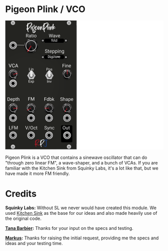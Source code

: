 # Pigeon Plink / VCO <a name="pigeonplink"></a>
![pigeonplink image](./pigeonplink.png)

Pigeon Plink is a VCO that contains a sinewave oscillator that can do "through zero linear FM", a wave-shaper, and a bunch of VCAs. If you are familiar with the Kitchen Sink from Squinky Labs, it's a lot like that, but we have made it more FM friendly.

# Credits
**Squinky Labs:** Without SL we never would have created this module. We used [Kitchen Sink](https://github.com/kockie69/SquinkyVCV-main/blob/master/docs/kitchen-sink.md) as the base for our ideas and also made heavily use of the original code.

**[Tana Barbier](https://community.vcvrack.com/u/tanabarbier/summary):** Thanks for your input on the specs and testing.

**[Markus](https://community.vcvrack.com/u/mosphaere/summary):** Thanks for raising the initial request, providing me the specs and ideas and your testing time.